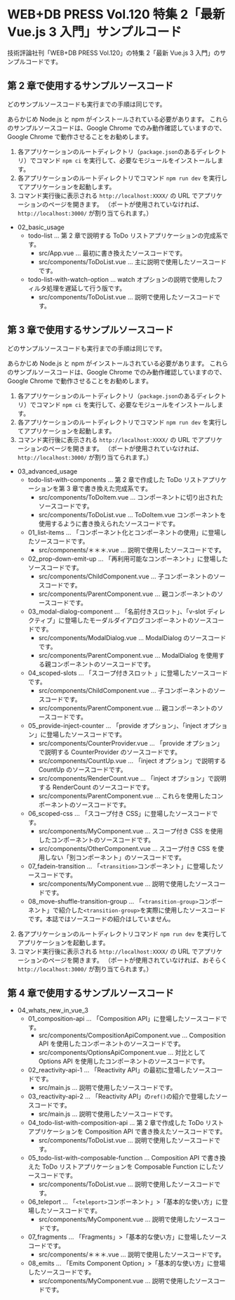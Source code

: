 # WEB+DB PRESS Vol.120 特集 2「最新 Vue.js 3 入門」サンプルコード

技術評論社刊「WEB+DB PRESS Vol.120」の特集 2「最新 Vue.js 3 入門」のサンプルコードです。

## 第 2 章で使用するサンプルソースコード

どのサンプルソースコードも実行までの手順は同じです。

あらかじめ Node.js と npm がインストールされている必要があります。
これらのサンプルソースコードは、Google Chrome でのみ動作確認していますので、Google Chrome で動作させることをお勧めします。

1. 各アプリケーションのルートディレクトリ（`package.json`のあるディレクトリ）でコマンド `npm ci` を実行して、必要なモジュールをインストールします。
2. 各アプリケーションのルートディレクトリでコマンド `npm run dev` を実行してアプリケーションを起動します。
3. コマンド実行後に表示される `http://localhost:XXXX/` の URL でアプリケーションのページを開きます。
   （ポートが使用されていなければ、`http://localhost:3000/` が割り当てられます。）

- 02_basic_usage
  - todo-list ... 第 2 章で説明する ToDo リストアプリケーションの完成系です。
    - src/App.vue ... 最初に書き換えたソースコードです。
    - src/components/ToDoList.vue ... 主に説明で使用したソースコードです。
  - todo-list-with-watch-option ... watch オプションの説明で使用したフィルタ処理を遅延して行う版です。
    - src/components/ToDoList.vue ... 説明で使用したソースコードです。

## 第 3 章で使用するサンプルソースコード

どのサンプルソースコードも実行までの手順は同じです。

あらかじめ Node.js と npm がインストールされている必要があります。
これらのサンプルソースコードは、Google Chrome でのみ動作確認していますので、Google Chrome で動作させることをお勧めします。

1. 各アプリケーションのルートディレクトリ（`package.json`のあるディレクトリ）でコマンド `npm ci` を実行して、必要なモジュールをインストールします。
2. 各アプリケーションのルートディレクトリでコマンド `npm run dev` を実行してアプリケーションを起動します。
3. コマンド実行後に表示される `http://localhost:XXXX/` の URL でアプリケーションのページを開きます。
   （ポートが使用されていなければ、`http://localhost:3000/` が割り当てられます。）

- 03_advanced_usage
  - todo-list-with-components ... 第 2 章で作成した ToDo リストアプリケーションを第 3 章で書き換えた完成系です。
    - src/components/ToDoItem.vue ... コンポーネントに切り出されたソースコードです。
    - src/components/ToDoList.vue ... ToDoItem.vue コンポーネントを使用するように書き換えられたソースコードです。
  - 01_list-items ... 「コンポーネント化とコンポーネントの使用」に登場したソースコードです。
    - src/components/＊＊＊.vue ... 説明で使用したソースコードです。
  - 02_prop-down-emit-up ... 「再利用可能なコンポーネント」に登場したソースコードです。
    - src/components/ChildComponent.vue ... 子コンポーネントのソースコードです。
    - src/components/ParentComponent.vue ... 親コンポーネントのソースコードです。
  - 03_modal-dialog-component ... 「名前付きスロット」、「v-slot ディレクティブ」に登場したモーダルダイアログコンポーネントのソースコードです。
    - src/components/ModalDialog.vue ... ModalDialog のソースコードです。
    - src/components/ParentComponent.vue ... ModalDialog を使用する親コンポーネントのソースコードです。
  - 04_scoped-slots ... 「スコープ付きスロット 」に登場したソースコードです。
    - src/components/ChildComponent.vue ... 子コンポーネントのソースコードです。
    - src/components/ParentComponent.vue ... 親コンポーネントのソースコードです。
  - 05_provide-inject-counter ... 「provide オプション」、「inject オプション」に登場したソースコードです。
    - src/components/CounterProvider.vue ... 「provide オプション」で説明する CounterProvider のソースコードです。
    - src/components/CountUp.vue ... 「inject オプション」で説明する CountUp のソースコードです。
    - src/components/RenderCount.vue ... 「inject オプション」で説明する RenderCount のソースコードです。
    - src/components/ParentComponent.vue ... これらを使用したコンポーネントのソースコードです。
  - 06_scoped-css ... 「スコープ付き CSS」に登場したソースコードです。
    - src/components/MyComponent.vue ... スコープ付き CSS を使用したコンポーネントのソースコードです。
    - src/components/OtherComponent.vue ... スコープ付き CSS を使用しない「別コンポーネント」のソースコードです。
  - 07_fadein-transition ... 「`<transition>`コンポーネント」に登場したソースコードです。
    - src/components/MyComponent.vue ... 説明で使用したソースコードです。
  - 08_move-shuffle-transition-group ... 「`<transition-group>`コンポーネント」で紹介した`<transition-group>`を実際に使用したソースコードです。本誌ではソースコードの紹介はしていません。

2. 各アプリケーションのルートディレクトリコマンド `npm run dev` を実行してアプリケーションを起動します。
3. コマンド実行後に表示される `http://localhost:XXXX/` の URL でアプリケーションのページを開きます。
   （ポートが使用されていなければ、おそらく `http://localhost:3000/` が割り当てられます。）

## 第 4 章で使用するサンプルソースコード

- 04_whats_new_in_vue_3
  - 01_composition-api ... 「Composition API」に登場したソースコードです。
    - src/components/CompositionApiComponent.vue ... Composition API を使用したコンポーネントのソースコードです。
    - src/components/OptionsApiComponent.vue ... 対比として Options API を使用したコンポーネントのソースコードです。
  - 02_reactivity-api-1 ... 「Reactivity API」の最初に登場したソースコードです。
    - src/main.js ... 説明で使用したソースコードです。
  - 03_reactivity-api-2 ... 「Reactivity API」の`ref()`の紹介で登場したソースコードです。
    - src/main.js ... 説明で使用したソースコードです。
  - 04_todo-list-with-composition-api ... 第 2 章で作成した ToDo リストアプリケーションを Composition API で書き換えたソースコードです。
    - src/components/ToDoList.vue ... 説明で使用したソースコードです。
  - 05_todo-list-with-composable-function ... Composition API で書き換えた ToDo リストアプリケーションを Composable Function にしたソースコードです。
    - src/components/ToDoList.vue ... 説明で使用したソースコードです。
  - 06_teleport ... 「`<teleport>`コンポーネント」>「基本的な使い方」に登場したソースコードです。
    - src/components/MyComponent.vue ... 説明で使用したソースコードです。
  - 07_fragments ... 「Fragments」>「基本的な使い方」に登場したソースコードです。
    - src/components/＊＊＊.vue ... 説明で使用したソースコードです。
  - 08_emits ... 「Emits Component Option」>「基本的な使い方」に登場したソースコードです。
    - src/components/MyComponent.vue ... 説明で使用したソースコードです。

